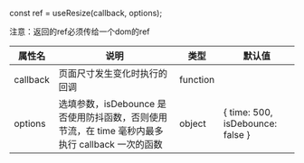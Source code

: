 const ref = useResize(callback, options);

注意：返回的ref必须传给一个dom的ref

| 属性名      | 说明                                                            | 类型       | 默认值                              |
|----------|---------------------------------------------------------------|----------|----------------------------------|
| callback | 页面尺寸发生变化时执行的回调                                                | function |                                  |
| options  | 选填参数，isDebounce 是否使用防抖函数，否则使用节流，在 time 毫秒内最多执行 callback 一次的函数 | object   | { time: 500, isDebounce: false } |
